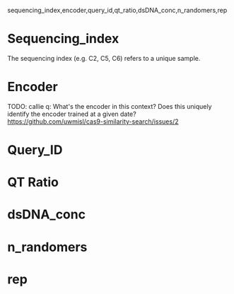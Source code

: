 sequencing_index,encoder,query_id,qt_ratio,dsDNA_conc,n_randomers,rep

# Sequencing_index

The sequencing index (e.g. C2, C5, C6) refers to a unique sample.

# Encoder

TODO: callie q: What's the encoder in this context? Does this uniquely identify the encoder trained at a given date?  https://github.com/uwmisl/cas9-similarity-search/issues/2

# Query_ID

# QT Ratio 

# dsDNA_conc 


# n_randomers

# rep